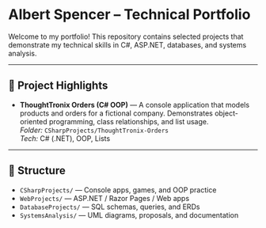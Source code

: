 # Albert Spencer – Technical Portfolio

Welcome to my portfolio! This repository contains selected projects that demonstrate my technical skills in C#, ASP.NET, databases, and systems analysis.

---

## 📂 Project Highlights
- **ThoughtTronix Orders (C# OOP)** — A console application that models products and orders for a fictional company. Demonstrates object-oriented programming, class relationships, and list usage.  
  _Folder:_ `CSharpProjects/ThoughtTronix-Orders`  
  _Tech:_ C# (.NET), OOP, Lists

---

## 📖 Structure
- `CSharpProjects/` — Console apps, games, and OOP practice  
- `WebProjects/` — ASP.NET / Razor Pages / Web apps  
- `DatabaseProjects/` — SQL schemas, queries, and ERDs  
- `SystemsAnalysis/` — UML diagrams, proposals, and documentation
